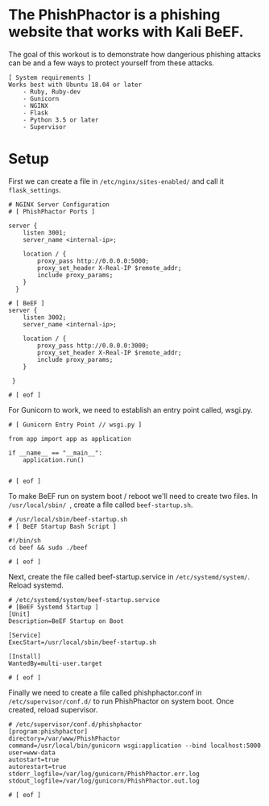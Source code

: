 # The PhishPhactor is a phishing website that works with Kali BeEF.
The goal of this workout is to demonstrate how dangerious phishing attacks can be and a few ways to protect yourself from these attacks.
```
[ System requirements ]
Works best with Ubuntu 18.04 or later
	- Ruby, Ruby-dev
	- Gunicorn
	- NGINX
	- Flask
	- Python 3.5 or later
	- Supervisor
```
# Setup
First we can create a file in ```/etc/nginx/sites-enabled/``` and call it ```flask_settings```.

```
# NGINX Server Configuration
# [ PhishPhactor Ports ]

server {
	listen 3001;
	server_name <internal-ip>;
	
	location / {
		proxy_pass http://0.0.0.0:5000;
		proxy_set_header X-Real-IP $remote_addr;
		include proxy_params;
	}
  }

# [ BeEF ]
server {
	listen 3002;
	server_name <internal-ip>;

	location / {
		proxy_pass http://0.0.0.0:3000;
		proxy_set_header X-Real-IP $remote_addr;
		include proxy_params;
	}

 }

# [ eof ]
```
For Gunicorn to work, we need to establish an entry point called, wsgi.py.

```
# [ Gunicorn Entry Point // wsgi.py ]

from app import app as application

if __name__ == "__main__":
	application.run()


# [ eof ]
```
To make BeEF run on system boot / reboot we'll need to create two files.
In ```/usr/local/sbin/ ```, create a file called ```beef-startup.sh```.
``` 
# /usr/local/sbin/beef-startup.sh
# [ BeEF Startup Bash Script ]

#!/bin/sh
cd beef && sudo ./beef

# [ eof ]
```

Next, create the file called beef-startup.service in ```/etc/systemd/system/```. Reload systemd.

```
# /etc/systemd/system/beef-startup.service
# [BeEF Systemd Startup ]
[Unit]
Description=BeEF Startup on Boot

[Service]
ExecStart=/usr/local/sbin/beef-startup.sh

[Install]
WantedBy=multi-user.target

# [ eof ]
```
Finally we need to create a file called phishphactor.conf in ```/etc/supervisor/conf.d/``` to run PhishPhactor on system boot.
Once created, reload supervisor.
```
# /etc/supervisor/conf.d/phishphactor
[program:phishphactor]
directory=/var/www/PhishPhactor
command=/usr/local/bin/gunicorn wsgi:application --bind localhost:5000
user=www-data
autostart=true
autorestart=true
stderr_logfile=/var/log/gunicorn/PhishPhactor.err.log
stdout_logfile=/var/log/gunicorn/PhishPhactor.out.log

# [ eof ]
```
